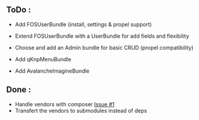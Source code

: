 ToDo :
-----

* Add FOSUserBundle (install, settings & propel support)
* Extend FOSUserBundle with a UserBundle for add fields and flexibility


* Choose and add an Admin bundle for basic CRUD (propel compatibility)
* Add qKnpMenuBundle
* Add AvalancheImagineBundle

Done :
-----

* Handle vendors with composer [Issue #1](https://github.com/pixel-cookers/symfony2_bootstrap/issues/1)
* Transfert the vendors to submodules instead of deps